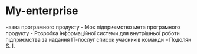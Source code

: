 # My-enterprise
назва програмного продукту - Моє підприємство
мета програмного продукту - Розробка інформаційної системи для внутрішньої роботи підприємства за надання ІТ-послуг
список учасників команди - Подолян Є. І.
